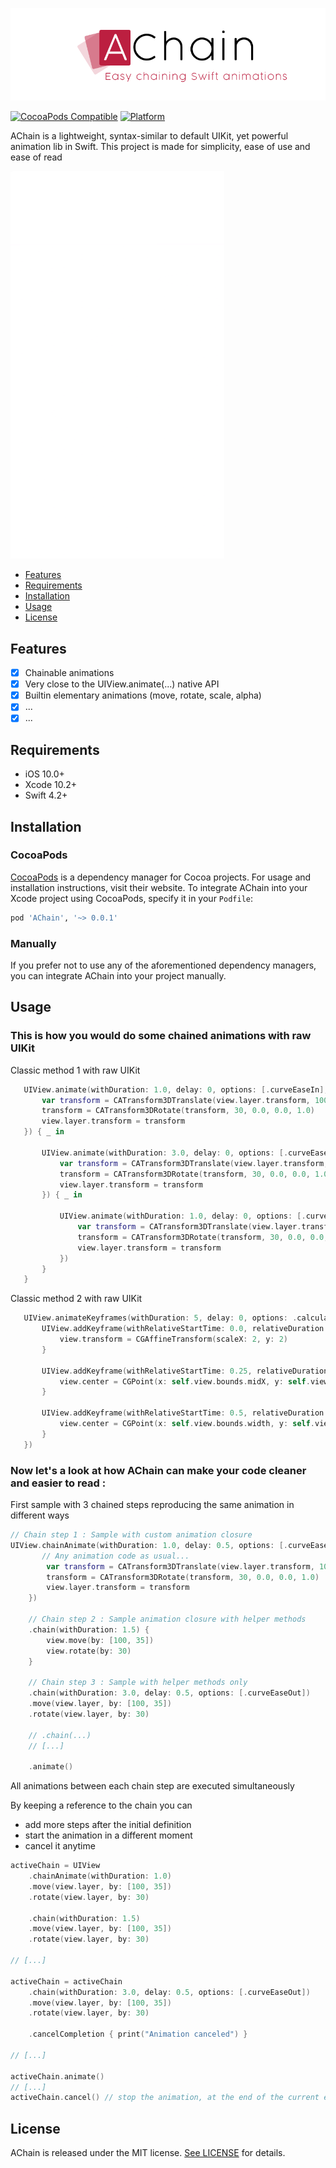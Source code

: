 ![AChain: Easy chaining Swift animations](https://raw.githubusercontent.com/Macistador/AChain/master/Ressources/AChain-logo.png)

[![CocoaPods Compatible](https://img.shields.io/cocoapods/v/AChain.svg)](https://img.shields.io/cocoapods/v/AChain.svg)
[![Platform](https://img.shields.io/cocoapods/p/AChain.svg?style=flat)](https://macistador.github.io/AChain)

AChain is a lightweight, syntax-similar to default UIKit, yet powerful animation lib in Swift.
This project is made for simplicity, ease of use and ease of read

![demo](https://raw.githubusercontent.com/Macistador/AChain/master/Ressources/AChain-demo.gif)

- [Features](#features)
- [Requirements](#requirements)
- [Installation](#installation)
- [Usage](#usage)
- [License](#license)

## Features

- [x] Chainable animations
- [x] Very close to the UIView.animate(...) native API
- [x] Builtin elementary animations (move, rotate, scale, alpha)
- [x] ...
- [x] ...

## Requirements

- iOS 10.0+
- Xcode 10.2+
- Swift 4.2+

## Installation

### CocoaPods

[CocoaPods](https://cocoapods.org) is a dependency manager for Cocoa projects. For usage and installation instructions, visit their website. To integrate AChain into your Xcode project using CocoaPods, specify it in your `Podfile`:

```ruby
pod 'AChain', '~> 0.0.1'
```

### Manually

If you prefer not to use any of the aforementioned dependency managers, you can integrate AChain into your project manually.

## Usage

### This is how you would do some chained animations with raw UIKit

Classic method 1 with raw UIKit
```swift
   UIView.animate(withDuration: 1.0, delay: 0, options: [.curveEaseIn], animations: {
       var transform = CATransform3DTranslate(view.layer.transform, 100, 35, 0)
       transform = CATransform3DRotate(transform, 30, 0.0, 0.0, 1.0)
       view.layer.transform = transform
   }) { _ in

       UIView.animate(withDuration: 3.0, delay: 0, options: [.curveEaseIn], animations: {
           var transform = CATransform3DTranslate(view.layer.transform, 100, 35, 0)
           transform = CATransform3DRotate(transform, 30, 0.0, 0.0, 1.0)
           view.layer.transform = transform
       }) { _ in

           UIView.animate(withDuration: 1.0, delay: 0, options: [.curveEaseIn], animations: {
               var transform = CATransform3DTranslate(view.layer.transform, 100, 35, 0)
               transform = CATransform3DRotate(transform, 30, 0.0, 0.0, 1.0)
               view.layer.transform = transform
           })
       }
   }
```

Classic method 2 with raw UIKit
```swift
   UIView.animateKeyframes(withDuration: 5, delay: 0, options: .calculationModeCubic, animations: {
       UIView.addKeyframe(withRelativeStartTime: 0.0, relativeDuration: 0.25) {
           view.transform = CGAffineTransform(scaleX: 2, y: 2)
       }

       UIView.addKeyframe(withRelativeStartTime: 0.25, relativeDuration: 0.25) {
           view.center = CGPoint(x: self.view.bounds.midX, y: self.view.bounds.maxY)
       }

       UIView.addKeyframe(withRelativeStartTime: 0.5, relativeDuration: 0.25) {
           view.center = CGPoint(x: self.view.bounds.width, y: self.view.bounds.height)
       }
   })
```

### Now let's a look at how AChain can make your code cleaner and easier to read :

First sample with 3 chained steps reproducing the same animation in different ways
```swift
// Chain step 1 : Sample with custom animation closure
UIView.chainAnimate(withDuration: 1.0, delay: 0.5, options: [.curveEaseIn], anim: {
       // Any animation code as usual...
        var transform = CATransform3DTranslate(view.layer.transform, 100, 35, 0)
        transform = CATransform3DRotate(transform, 30, 0.0, 0.0, 1.0)
        view.layer.transform = transform
    })

    // Chain step 2 : Sample animation closure with helper methods
    .chain(withDuration: 1.5) {
        view.move(by: [100, 35])
        view.rotate(by: 30)
    }

    // Chain step 3 : Sample with helper methods only
    .chain(withDuration: 3.0, delay: 0.5, options: [.curveEaseOut])
    .move(view.layer, by: [100, 35])
    .rotate(view.layer, by: 30)

    // .chain(...)
    // [...]

    .animate()
```
All animations between each chain step are executed simultaneously


By keeping a reference to the chain you can
- add more steps after the initial definition
- start the animation in a different moment
- cancel it anytime

```swift
activeChain = UIView
    .chainAnimate(withDuration: 1.0)
    .move(view.layer, by: [100, 35])
    .rotate(view.layer, by: 30)

    .chain(withDuration: 1.5)
    .move(view.layer, by: [100, 35])
    .rotate(view.layer, by: 30)

// [...]

activeChain = activeChain
    .chain(withDuration: 3.0, delay: 0.5, options: [.curveEaseOut])
    .move(view.layer, by: [100, 35])
    .rotate(view.layer, by: 30)

    .cancelCompletion { print("Animation canceled") }

// [...]

activeChain.animate()
// [...]
activeChain.cancel() // stop the animation, at the end of the current executing chain step
```

## License

AChain is released under the MIT license. [See LICENSE](https://github.com/macistador/achain/blob/master/LICENSE) for details.
